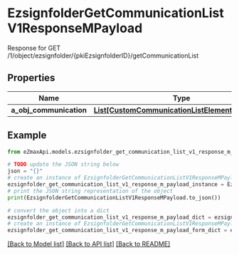 # EzsignfolderGetCommunicationListV1ResponseMPayload

Response for GET /1/object/ezsignfolder/{pkiEzsignfolderID}/getCommunicationList

## Properties

Name | Type | Description | Notes
------------ | ------------- | ------------- | -------------
**a_obj_communication** | [**List[CustomCommunicationListElementResponse]**](CustomCommunicationListElementResponse.md) |  | 

## Example

```python
from eZmaxApi.models.ezsignfolder_get_communication_list_v1_response_m_payload import EzsignfolderGetCommunicationListV1ResponseMPayload

# TODO update the JSON string below
json = "{}"
# create an instance of EzsignfolderGetCommunicationListV1ResponseMPayload from a JSON string
ezsignfolder_get_communication_list_v1_response_m_payload_instance = EzsignfolderGetCommunicationListV1ResponseMPayload.from_json(json)
# print the JSON string representation of the object
print(EzsignfolderGetCommunicationListV1ResponseMPayload.to_json())

# convert the object into a dict
ezsignfolder_get_communication_list_v1_response_m_payload_dict = ezsignfolder_get_communication_list_v1_response_m_payload_instance.to_dict()
# create an instance of EzsignfolderGetCommunicationListV1ResponseMPayload from a dict
ezsignfolder_get_communication_list_v1_response_m_payload_form_dict = ezsignfolder_get_communication_list_v1_response_m_payload.from_dict(ezsignfolder_get_communication_list_v1_response_m_payload_dict)
```
[[Back to Model list]](../README.md#documentation-for-models) [[Back to API list]](../README.md#documentation-for-api-endpoints) [[Back to README]](../README.md)


